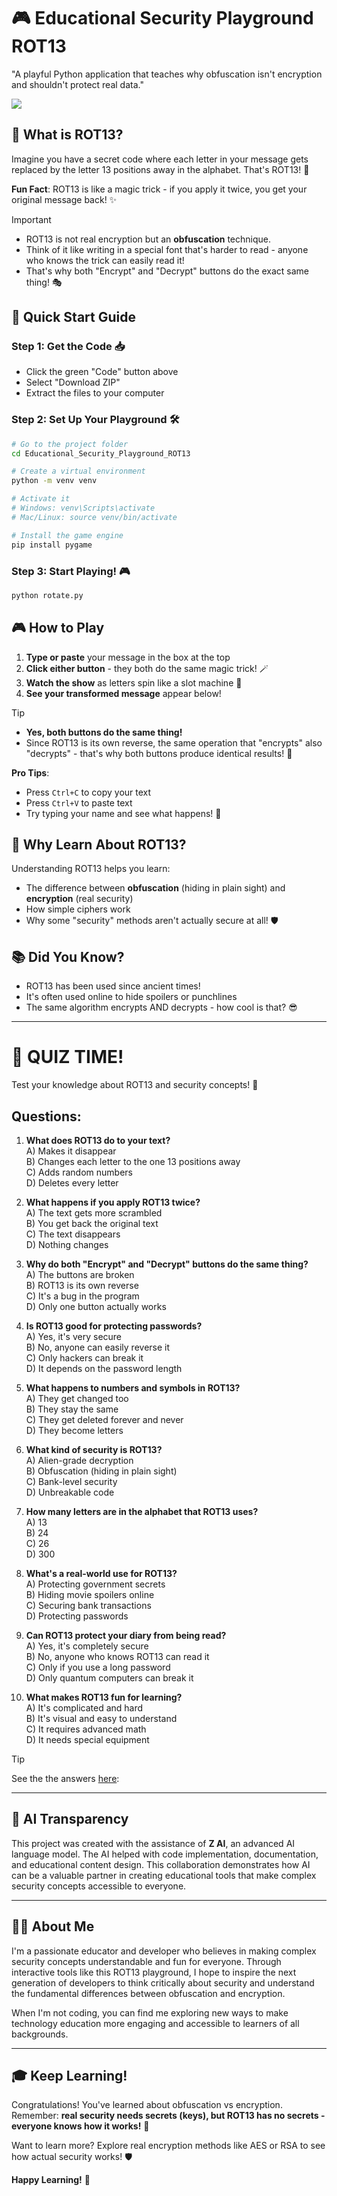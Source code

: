 # 🎮 Educational Security Playground ROT13

"A playful Python application that teaches why obfuscation isn't encryption and shouldn't protect real data."  

![](rot13image.png)  

## 🎯 What is ROT13?  

Imagine you have a secret code where each letter in your message gets replaced by the letter 13 positions away in the alphabet. That's ROT13! 🔄

**Fun Fact**: ROT13 is like a magic trick - if you apply it twice, you get your original message back! ✨

> [!Important]   
> - ROT13 is not real encryption but an **obfuscation** technique.  
> - Think of it like writing in a special font that's harder to read - anyone who knows the trick can easily read it!
> - That's why both "Encrypt" and "Decrypt" buttons do the exact same thing! 🎭  

## 🚀 Quick Start Guide

### Step 1: Get the Code 📥
- Click the green "Code" button above
- Select "Download ZIP"
- Extract the files to your computer

### Step 2: Set Up Your Playground 🛠️
```bash
# Go to the project folder
cd Educational_Security_Playground_ROT13

# Create a virtual environment   
python -m venv venv

# Activate it
# Windows: venv\Scripts\activate
# Mac/Linux: source venv/bin/activate

# Install the game engine
pip install pygame
```

### Step 3: Start Playing! 🎮
```bash
python rotate.py
```

## 🎮 How to Play

1. **Type or paste** your message in the box at the top
2. **Click either button** - they both do the same magic trick! 🪄
3. **Watch the show** as letters spin like a slot machine 🎰
4. **See your transformed message** appear below!


>[!TIP]  
>- **Yes, both buttons do the same thing!**
>- Since ROT13 is its own reverse, the same operation that "encrypts" also "decrypts" - that's why both buttons produce identical results! 🔄

**Pro Tips**:
- Press `Ctrl+C` to copy your text
- Press `Ctrl+V` to paste text
- Try typing your name and see what happens! 👀

## 🤔 Why Learn About ROT13?

Understanding ROT13 helps you learn:
- The difference between **obfuscation** (hiding in plain sight) and **encryption** (real security)
- How simple ciphers work
- Why some "security" methods aren't actually secure at all! 🛡️

## 📚 Did You Know?

- ROT13 has been used since ancient times!
- It's often used online to hide spoilers or punchlines
- The same algorithm encrypts AND decrypts - how cool is that? 😎

---

# 🎯 QUIZ TIME!

Test your knowledge about ROT13 and security concepts! 🧠  

## Questions:  

1. **What does ROT13 do to your text?**  
   A) Makes it disappear  
   B) Changes each letter to the one 13 positions away    
   C) Adds random numbers    
   D) Deletes every letter    

2. **What happens if you apply ROT13 twice?**  
   A) The text gets more scrambled  
   B) You get back the original text  
   C) The text disappears  
   D) Nothing changes    

3. **Why do both "Encrypt" and "Decrypt" buttons do the same thing?**  
   A) The buttons are broken  
   B) ROT13 is its own reverse  
   C) It's a bug in the program  
   D) Only one button actually works  

4. **Is ROT13 good for protecting passwords?**  
   A) Yes, it's very secure  
   B) No, anyone can easily reverse it  
   C) Only hackers can break it    
   D) It depends on the password length  

5. **What happens to numbers and symbols in ROT13?**  
   A) They get changed too  
   B) They stay the same  
   C) They get deleted forever and never    
   D) They become letters  

6. **What kind of security is ROT13?**  
   A) Alien-grade decryption  
   B) Obfuscation (hiding in plain sight)  
   C) Bank-level security  
   D) Unbreakable code  

7. **How many letters are in the alphabet that ROT13 uses?**  
   A) 13  
   B) 24  
   C) 26  
   D) 300  

8. **What's a real-world use for ROT13?**  
   A) Protecting government secrets  
   B) Hiding movie spoilers online  
   C) Securing bank transactions  
   D) Protecting passwords  

9. **Can ROT13 protect your diary from being read?**  
   A) Yes, it's completely secure  
   B) No, anyone who knows ROT13 can read it  
   C) Only if you use a long password  
   D) Only quantum computers can break it  

10. **What makes ROT13 fun for learning?**  
    A) It's complicated and hard  
    B) It's visual and easy to understand  
    C) It requires advanced math  
    D) It needs special equipment  

> [!TIP]
> See the the answers [here](Quiz_Answers.md):  

---

## 🤖 AI Transparency

This project was created with the assistance of **Z AI**, an advanced AI language model. The AI helped with code implementation, documentation, and educational content design. This collaboration demonstrates how AI can be a valuable partner in creating educational tools that make complex security concepts accessible to everyone.

---

## 👨‍💻 About Me

I'm a passionate educator and developer who believes in making complex security concepts understandable and fun for everyone. Through interactive tools like this ROT13 playground, I hope to inspire the next generation of developers to think critically about security and understand the fundamental differences between obfuscation and encryption.

When I'm not coding, you can find me exploring new ways to make technology education more engaging and accessible to learners of all backgrounds.

---

## 🎓 Keep Learning!

Congratulations! You've learned about obfuscation vs encryption. Remember: **real security needs secrets (keys), but ROT13 has no secrets - everyone knows how it works!** 🔑

Want to learn more? Explore real encryption methods like AES or RSA to see how actual security works! 🛡️

**Happy Learning!** 🎉
